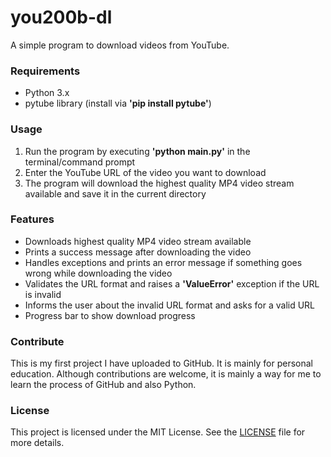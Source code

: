 # you200b-dl


A simple program to download videos from YouTube. 

### Requirements
- Python 3.x
- pytube library (install via **'pip install pytube'**)

### Usage
1. Run the program by executing **'python main.py'** in the terminal/command prompt
2. Enter the YouTube URL of the video you want to download
3. The program will download the highest quality MP4 video stream available and save it in the current directory

### Features
- Downloads highest quality MP4 video stream available
- Prints a success message after downloading the video
- Handles exceptions and prints an error message if something goes wrong while downloading the video
- Validates the URL format and raises a **'ValueError'** exception if the URL is invalid
- Informs the user about the invalid URL format and asks for a valid URL
- Progress bar to show download progress

### Contribute
This is my first project I have uploaded to GitHub. It is mainly for personal education. Although contributions are welcome, it is mainly a way for me to learn the process of GitHub and also Python. 

### License
This project is licensed under the MIT License. See the [LICENSE](https://mit-license.org/) file for more details.

